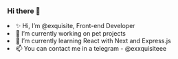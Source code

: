 ### Hi there 👋

<li>✨ Hi, I’m @exquisite, Front-end Developer</li>
<li>🔭 I’m currently working on pet projects</li>
<li>🌱 I’m currently learning React with Next and Express.js</li>
<li>📫 You can contact me in a telegram - @exxquisiteee</li>

